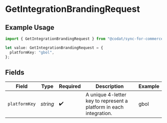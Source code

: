 # GetIntegrationBrandingRequest

## Example Usage

```typescript
import { GetIntegrationBrandingRequest } from "@codat/sync-for-commerce/sdk/models/operations";

let value: GetIntegrationBrandingRequest = {
  platformKey: "gbol",
};
```

## Fields

| Field                                                              | Type                                                               | Required                                                           | Description                                                        | Example                                                            |
| ------------------------------------------------------------------ | ------------------------------------------------------------------ | ------------------------------------------------------------------ | ------------------------------------------------------------------ | ------------------------------------------------------------------ |
| `platformKey`                                                      | *string*                                                           | :heavy_check_mark:                                                 | A unique 4-letter key to represent a platform in each integration. | gbol                                                               |